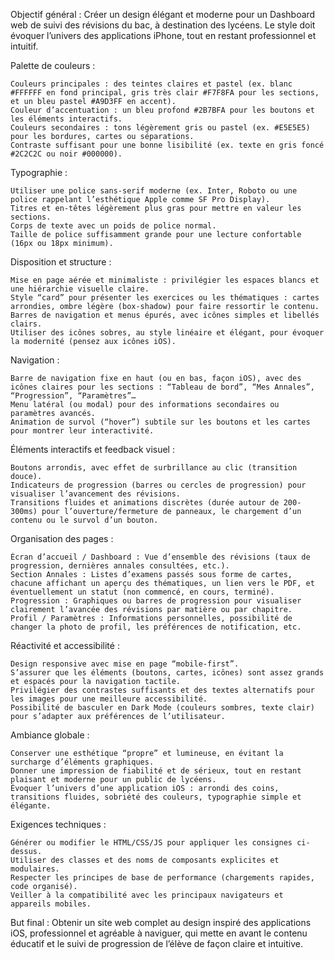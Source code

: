 Objectif général :
Créer un design élégant et moderne pour un Dashboard web de suivi des révisions du bac, à destination des lycéens. Le style doit évoquer l’univers des applications iPhone, tout en restant professionnel et intuitif.

Palette de couleurs :

    Couleurs principales : des teintes claires et pastel (ex. blanc #FFFFFF en fond principal, gris très clair #F7F8FA pour les sections, et un bleu pastel #A9D3FF en accent).
    Couleur d’accentuation : un bleu profond #2B7BFA pour les boutons et les éléments interactifs.
    Couleurs secondaires : tons légèrement gris ou pastel (ex. #E5E5E5) pour les bordures, cartes ou séparations.
    Contraste suffisant pour une bonne lisibilité (ex. texte en gris foncé #2C2C2C ou noir #000000).

Typographie :

    Utiliser une police sans-serif moderne (ex. Inter, Roboto ou une police rappelant l’esthétique Apple comme SF Pro Display).
    Titres et en-têtes légèrement plus gras pour mettre en valeur les sections.
    Corps de texte avec un poids de police normal.
    Taille de police suffisamment grande pour une lecture confortable (16px ou 18px minimum).

Disposition et structure :

    Mise en page aérée et minimaliste : privilégier les espaces blancs et une hiérarchie visuelle claire.
    Style “card” pour présenter les exercices ou les thématiques : cartes arrondies, ombre légère (box-shadow) pour faire ressortir le contenu.
    Barres de navigation et menus épurés, avec icônes simples et libellés clairs.
    Utiliser des icônes sobres, au style linéaire et élégant, pour évoquer la modernité (pensez aux icônes iOS).

Navigation :

    Barre de navigation fixe en haut (ou en bas, façon iOS), avec des icônes claires pour les sections : “Tableau de bord”, “Mes Annales”, “Progression”, “Paramètres”…
    Menu latéral (ou modal) pour des informations secondaires ou paramètres avancés.
    Animation de survol (“hover”) subtile sur les boutons et les cartes pour montrer leur interactivité.

Éléments interactifs et feedback visuel :

    Boutons arrondis, avec effet de surbrillance au clic (transition douce).
    Indicateurs de progression (barres ou cercles de progression) pour visualiser l’avancement des révisions.
    Transitions fluides et animations discrètes (durée autour de 200-300ms) pour l’ouverture/fermeture de panneaux, le chargement d’un contenu ou le survol d’un bouton.

Organisation des pages :

    Écran d’accueil / Dashboard : Vue d’ensemble des révisions (taux de progression, dernières annales consultées, etc.).
    Section Annales : Listes d’examens passés sous forme de cartes, chacune affichant un aperçu des thématiques, un lien vers le PDF, et éventuellement un statut (non commencé, en cours, terminé).
    Progression : Graphiques ou barres de progression pour visualiser clairement l’avancée des révisions par matière ou par chapitre.
    Profil / Paramètres : Informations personnelles, possibilité de changer la photo de profil, les préférences de notification, etc.

Réactivité et accessibilité :

    Design responsive avec mise en page “mobile-first”.
    S’assurer que les éléments (boutons, cartes, icônes) sont assez grands et espacés pour la navigation tactile.
    Privilégier des contrastes suffisants et des textes alternatifs pour les images pour une meilleure accessibilité.
    Possibilité de basculer en Dark Mode (couleurs sombres, texte clair) pour s’adapter aux préférences de l’utilisateur.

Ambiance globale :

    Conserver une esthétique “propre” et lumineuse, en évitant la surcharge d’éléments graphiques.
    Donner une impression de fiabilité et de sérieux, tout en restant plaisant et moderne pour un public de lycéens.
    Évoquer l’univers d’une application iOS : arrondi des coins, transitions fluides, sobriété des couleurs, typographie simple et élégante.

Exigences techniques :

    Générer ou modifier le HTML/CSS/JS pour appliquer les consignes ci-dessus.
    Utiliser des classes et des noms de composants explicites et modulaires.
    Respecter les principes de base de performance (chargements rapides, code organisé).
    Veiller à la compatibilité avec les principaux navigateurs et appareils mobiles.

But final :
Obtenir un site web complet au design inspiré des applications iOS, professionnel et agréable à naviguer, qui mette en avant le contenu éducatif et le suivi de progression de l’élève de façon claire et intuitive.